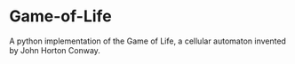 # Game-of-Life
A python implementation of the Game of Life, a cellular automaton invented by John Horton Conway.
